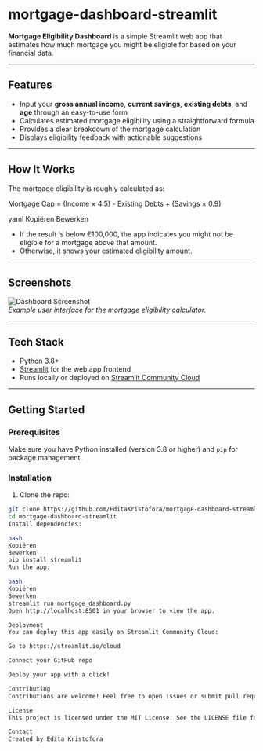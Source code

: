 # mortgage-dashboard-streamlit

**Mortgage Eligibility Dashboard** is a simple Streamlit web app that estimates how much mortgage you might be eligible for based on your financial data.

---

## Features

- Input your **gross annual income**, **current savings**, **existing debts**, and **age** through an easy-to-use form  
- Calculates estimated mortgage eligibility using a straightforward formula  
- Provides a clear breakdown of the mortgage calculation  
- Displays eligibility feedback with actionable suggestions  

---

## How It Works

The mortgage eligibility is roughly calculated as:

Mortgage Cap = (Income × 4.5) - Existing Debts + (Savings × 0.9)

yaml
Kopiëren
Bewerken

- If the result is below €100,000, the app indicates you might not be eligible for a mortgage above that amount.  
- Otherwise, it shows your estimated eligibility amount.  

---

## Screenshots

![Dashboard Screenshot](./screenshot.png)  
*Example user interface for the mortgage eligibility calculator.*

---

## Tech Stack

- Python 3.8+  
- [Streamlit](https://streamlit.io/) for the web app frontend  
- Runs locally or deployed on [Streamlit Community Cloud](https://streamlit.io/cloud)  

---

## Getting Started

### Prerequisites

Make sure you have Python installed (version 3.8 or higher) and `pip` for package management.

### Installation

1. Clone the repo:

```bash
git clone https://github.com/EditaKristofora/mortgage-dashboard-streamlit.git
cd mortgage-dashboard-streamlit
Install dependencies:

bash
Kopiëren
Bewerken
pip install streamlit
Run the app:

bash
Kopiëren
Bewerken
streamlit run mortgage_dashboard.py
Open http://localhost:8501 in your browser to view the app.

Deployment
You can deploy this app easily on Streamlit Community Cloud:

Go to https://streamlit.io/cloud

Connect your GitHub repo

Deploy your app with a click!

Contributing
Contributions are welcome! Feel free to open issues or submit pull requests.

License
This project is licensed under the MIT License. See the LICENSE file for details.

Contact
Created by Edita Kristofora
